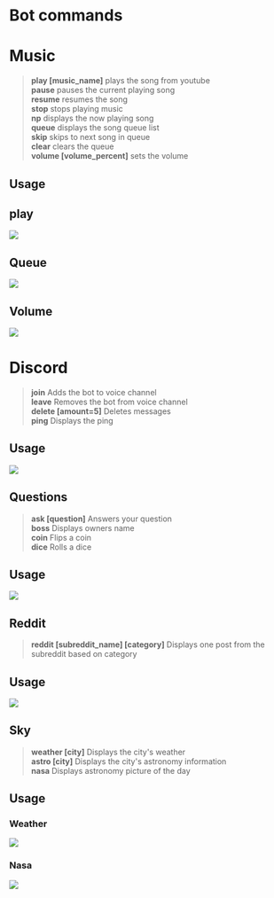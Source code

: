 # Bot commands

# Music

> **play [music_name]** plays the song from youtube <br> 
> **pause** pauses the current playing song <br>
> **resume** resumes the song <br>
> **stop** stops playing music <br>
> **np** displays the now playing song <br>
> **queue** displays the song queue list <br>
> **skip** skips to next song in queue <br>
> **clear** clears the queue <br>
> **volume [volume_percent]** sets the volume<br>

## Usage

## play

![](imgs/play.png)

## Queue

![](imgs/q.png)

## Volume

![](imgs/volume.png)

# Discord

> **join** Adds the bot to voice channel <br>
> **leave** Removes the bot from voice channel <br>
> **delete [amount=5]** Deletes messages <br>
> **ping** Displays the ping <br>

## Usage

![](imgs/dscrd.png)

## Questions

> **ask [question]** Answers your question<br>
> **boss** Displays owners name<br>
> **coin** Flips a coin<br> 
> **dice** Rolls a dice<br>

## Usage

![](imgs/qs.png)

## Reddit

> **reddit [subreddit_name] [category]** Displays one post from the subreddit based on category<br>

## Usage

![](imgs/reddit.png)

## Sky

> **weather [city]** Displays the city's weather<br>
> **astro [city]** Displays the city's astronomy information<br>
> **nasa** Displays astronomy picture of the day<br>

## Usage

### Weather

![](imgs/weather.png)

### Nasa

![](imgs/nasa.png)

